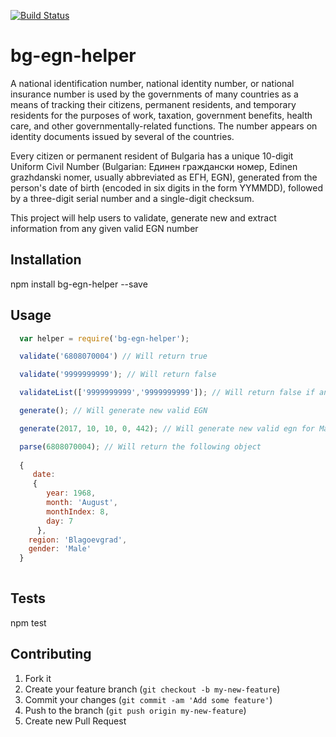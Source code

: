 [![Build Status](https://travis-ci.org/vgudzhev/bg-egn-helper.svg?branch=master)](https://travis-ci.org/vgudzhev/bg-egn-helper)

# bg-egn-helper

A national identification number, national identity number, or national insurance number is used by the governments of many countries as a means of tracking their citizens, permanent residents, and temporary residents for the purposes of work, taxation, government benefits, health care, and other governmentally-related functions. The number appears on identity documents issued by several of the countries.

Every citizen or permanent resident of Bulgaria has a unique 10-digit Uniform Civil Number (Bulgarian: Единен граждански номер, Edinen grazhdanski nomer, usually abbreviated as ЕГН, EGN), generated from the person's date of birth (encoded in six digits in the form YYMMDD), followed by a three-digit serial number and a single-digit checksum.

This project will help users to validate, generate new and extract information from any given valid EGN number

## Installation

  npm install bg-egn-helper --save

## Usage

```javascript
  var helper = require('bg-egn-helper');

  validate('6808070004') // Will return true

  validate('9999999999'); // Will return false

  validateList(['9999999999','9999999999']); // Will return false if any of the given EGN is not valid

  generate(); // Will generate new valid EGN

  generate(2017, 10, 10, 0, 442); // Will generate new valid egn for Male, born in Burgas in 10th of October 2017

  parse(6808070004); // Will return the following object
  
  {
     date:
     {
        year: 1968,
        month: 'August',
        monthIndex: 8,
        day: 7
      },
    region: 'Blagoevgrad',
    gender: 'Male' 
  }
  
```

## Tests

  npm test

## Contributing

1. Fork it
2. Create your feature branch (`git checkout -b my-new-feature`)
3. Commit your changes (`git commit -am 'Add some feature'`)
4. Push to the branch (`git push origin my-new-feature`)
5. Create new Pull Request
